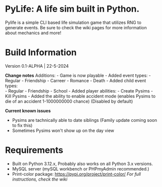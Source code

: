 #   PyLife: A life sim built in Python.
Pylife is a simple CLI based life simulation game that utilizes RNG to generate events.
Be sure to check the wiki pages for more information about mechanics and more!

#   Build Information
Version 0.1-ALPHA | 22-5-2024

**Change notes**
Additions:
    - Game is now playable
    - Added event types:
        - Regular
        - Friendship
        - Carreer
        - Romance
        - Death
    - Added child event types:  
        - Regular
        - Friendship
        - School
    - Added player abilities:
        - Create Pysims
        - Kill Pysims
    - Added the ability to enable accident mode (enables Pysims to die of an accident 1-1000000000 chance) (Disabled by default)

**Current known issues**
- Pysims are tachnically able to date siblings (Family update coming soon to fix this)
- Sometimes Pysims won't show up on the day view

#   Requirements
- Built on Python 3.12.x, Probably also works on all Python 3.x versions.
- MySQL server (mySQL workbench or PHPmyAdmin recommended.)
- Print-color package: https://pypi.org/project/print-color/
*For full instructions, check the wiki*
